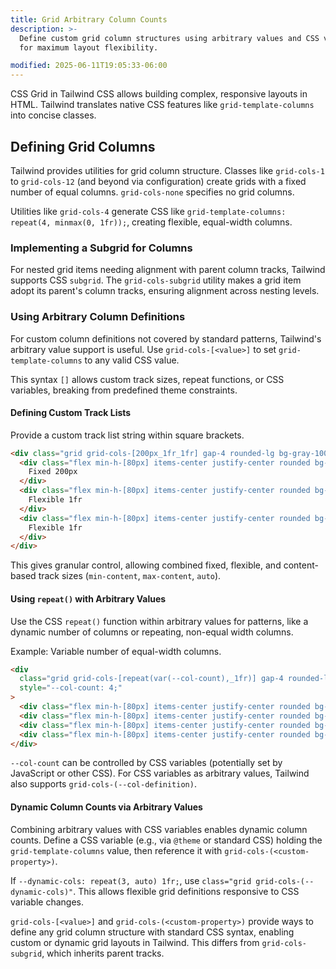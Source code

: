 ```yaml
---
title: Grid Arbitrary Column Counts
description: >-
  Define custom grid column structures using arbitrary values and CSS variables
  for maximum layout flexibility.

modified: 2025-06-11T19:05:33-06:00
---
```


CSS Grid in Tailwind CSS allows building complex, responsive layouts in HTML. Tailwind translates native CSS features like `grid-template-columns` into concise classes.

## Defining Grid Columns

Tailwind provides utilities for grid column structure. Classes like `grid-cols-1` to `grid-cols-12` (and beyond via configuration) create grids with a fixed number of equal columns. `grid-cols-none` specifies no grid columns.

Utilities like `grid-cols-4` generate CSS like `grid-template-columns: repeat(4, minmax(0, 1fr));`, creating flexible, equal-width columns.

### Implementing a Subgrid for Columns

For nested grid items needing alignment with parent column tracks, Tailwind supports CSS `subgrid`. The `grid-cols-subgrid` utility makes a grid item adopt its parent's column tracks, ensuring alignment across nesting levels.

### Using Arbitrary Column Definitions

For custom column definitions not covered by standard patterns, Tailwind's arbitrary value support is useful. Use `grid-cols-[<value>]` to set `grid-template-columns` to any valid CSS value.

This syntax `[]` allows custom track sizes, repeat functions, or CSS variables, breaking from predefined theme constraints.

#### Defining Custom Track Lists

Provide a custom track list string within square brackets.

```html tailwind
<div class="grid grid-cols-[200px_1fr_1fr] gap-4 rounded-lg bg-gray-100 p-4">
  <div class="flex min-h-[80px] items-center justify-center rounded bg-blue-200 p-4">
    Fixed 200px
  </div>
  <div class="flex min-h-[80px] items-center justify-center rounded bg-red-200 p-4">
    Flexible 1fr
  </div>
  <div class="flex min-h-[80px] items-center justify-center rounded bg-green-200 p-4">
    Flexible 1fr
  </div>
</div>
```

This gives granular control, allowing combined fixed, flexible, and content-based track sizes (`min-content`, `max-content`, `auto`).

#### Using `repeat()` with Arbitrary Values

Use the CSS `repeat()` function within arbitrary values for patterns, like a dynamic number of columns or repeating, non-equal width columns.

Example: Variable number of equal-width columns.

```html tailwind
<div
  class="grid grid-cols-[repeat(var(--col-count),_1fr)] gap-4 rounded-lg bg-gray-100 p-4"
  style="--col-count: 4;"
>
  <div class="flex min-h-[80px] items-center justify-center rounded bg-blue-200 p-4">Item 1</div>
  <div class="flex min-h-[80px] items-center justify-center rounded bg-red-200 p-4">Item 2</div>
  <div class="flex min-h-[80px] items-center justify-center rounded bg-green-200 p-4">Item 3</div>
  <div class="flex min-h-[80px] items-center justify-center rounded bg-yellow-200 p-4">Item 4</div>
</div>
```

`--col-count` can be controlled by CSS variables (potentially set by JavaScript or other CSS). For CSS variables as arbitrary values, Tailwind also supports `grid-cols-(--col-definition)`.

#### Dynamic Column Counts via Arbitrary Values

Combining arbitrary values with CSS variables enables dynamic column counts. Define a CSS variable (e.g., via `@theme` or standard CSS) holding the `grid-template-columns` value, then reference it with `grid-cols-(<custom-property>)`.

If `--dynamic-cols: repeat(3, auto) 1fr;`, use `class="grid grid-cols-(--dynamic-cols)"`. This allows flexible grid definitions responsive to CSS variable changes.

`grid-cols-[<value>]` and `grid-cols-(<custom-property>)` provide ways to define any grid column structure with standard CSS syntax, enabling custom or dynamic grid layouts in Tailwind. This differs from `grid-cols-subgrid`, which inherits parent tracks.
